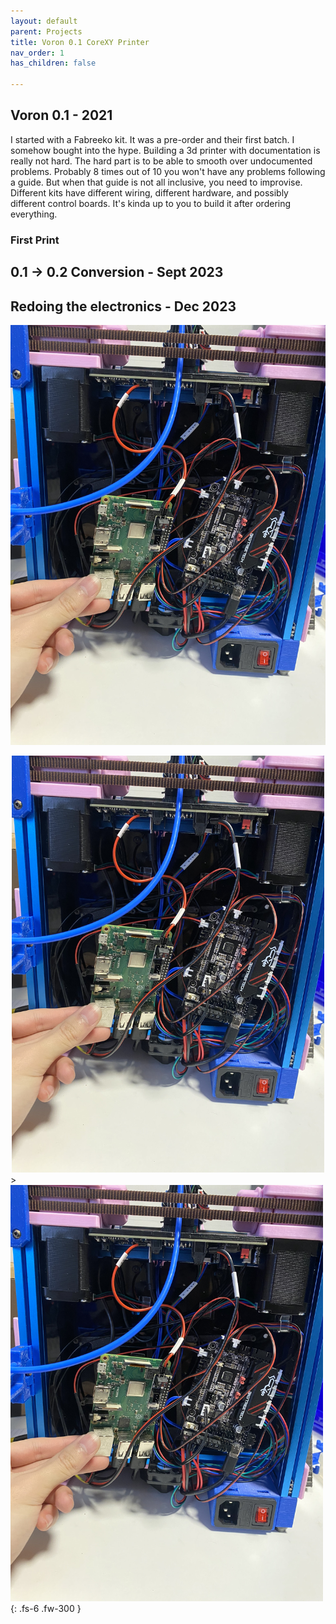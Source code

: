 ```yaml
---
layout: default
parent: Projects
title: Voron 0.1 CoreXY Printer
nav_order: 1
has_children: false

---
```


## [](#header-2)Voron 0.1 - 2021
I started with a Fabreeko kit. It was a pre-order and their first batch. I somehow bought into the hype. Building a 3d printer with documentation is really not hard. The hard part is to be able to smooth over undocumented problems. Probably 8 times out of 10 you won't have any problems following a guide. But when that guide is not all inclusive, you need to improvise.
Different kits have different wiring, different hardware, and possibly different control boards. It's kinda up to you to build it after ordering everything.

### [](#header-3)First Print

## [](#header-2)0.1 -> 0.2 Conversion - Sept 2023


## [](#header-2)Redoing the electronics - Dec 2023

![test](../04-projects/images/voron/electronics-before.jpg)
<div style="text-align: center;">
    <img src="../04-projects/images/voron/electronics-before.jpg" width="500"/>
</div>>
<img src="../04-projects/images/voron/electronics-before.jpg"  width="500"/>
{: .fs-6 .fw-300 }